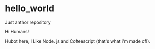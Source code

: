 # hello_world
Just anthor repository


Hi Humans!

Hubot here, I Like Node. js and Coffeescript (that's what i'm made of!).
